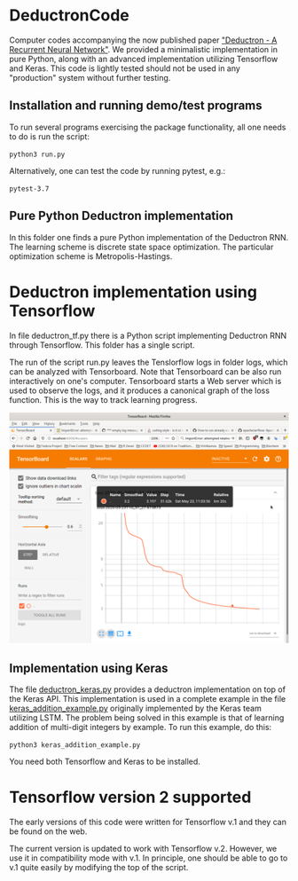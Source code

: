 # DeductronCode
Computer codes accompanying the now published paper 
["Deductron - A Recurrent Neural Network"](https://www.frontiersin.org/articles/10.3389/fams.2020.00029/full).
We provided a minimalistic implementation in pure Python,
along with an advanced implementation utilizing Tensorflow and Keras.
This code is lightly tested should not be used in any "production" system without
further testing.

## Installation and running demo/test programs

To run several programs exercising the package functionality, all one
needs to do is run the script:

`python3 run.py`

Alternatively, one can test the code by running pytest, e.g.:

`pytest-3.7`

## Pure Python Deductron implementation
In this folder one finds a pure Python implementation of the Deductron RNN.
The learning scheme is discrete state space optimization.
The particular optimization scheme is Metropolis-Hastings.

# Deductron implementation using Tensorflow
In file deductron_tf.py there is a Python script implementing Deductron RNN
through Tensorflow. This folder has a single script.

The run of the script run.py leaves the Tenslorflow logs in folder
logs, which can be analyzed with Tensorboard. Note that Tensorboard
can be also run interactively on one's computer. Tensorboard starts a
Web server which is used to observe the logs, and it produces a
canonical graph of the loss function. This is the way to track
learning progress.

![Tensorboard screenshot](./images/TensorboardScreenshot.png)

## Implementation using Keras
The file [deductron_keras.py](./deductron_keras.py) provides a
deductron implementation on top of the Keras API.  This implementation
is used in a complete example in the
file [keras_addition_example.py](./keras_addition_example.py)
originally implemented by the Keras team utilizing LSTM.
The problem being solved in this example is that of learning addition of multi-digit
integers by example. To run this example, do this:

`python3 keras_addition_example.py`

You need both Tensorflow and Keras to be installed.

# Tensorflow version 2 supported
The early versions of this code were written for Tensorflow v.1 and they can
be found on the web.

The current version is updated to work with Tensorflow v.2. However, we use
it in compatibility mode with v.1. In principle, one should be able to go
to v.1 quite easily by modifying the top of the script.
